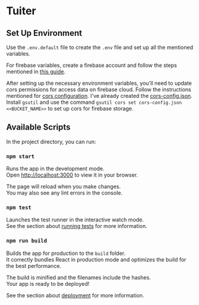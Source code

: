 # Tuiter

## Set Up Environment

Use the `.env.default` file to create the `.env` file and set up all the mentioned variables.

For firebase variables, create a firebase account and follow the steps mentioned in [this guide](https://firebase.google.com/docs/storage/web/start).

After setting up the necessary environment variables, you'll need to update cors permissions for access data on firebase cloud. Follow the instructions mentioned for [cors configuration](https://firebase.google.com/docs/storage/web/download-files#cors_configuration). I've already created the [cors-config.json](./src/firebase/cors-config.json). Install `gsutil` and use the command `gsutil cors set cors-config.json <<BUCKET_NAME>>` to set up cors for firebase storage.

## Available Scripts

In the project directory, you can run:

### `npm start`

Runs the app in the development mode.\
Open [http://localhost:3000](http://localhost:3000) to view it in your browser.

The page will reload when you make changes.\
You may also see any lint errors in the console.

### `npm test`

Launches the test runner in the interactive watch mode.\
See the section about [running tests](https://facebook.github.io/create-react-app/docs/running-tests) for more information.

### `npm run build`

Builds the app for production to the `build` folder.\
It correctly bundles React in production mode and optimizes the build for the best performance.

The build is minified and the filenames include the hashes.\
Your app is ready to be deployed!

See the section about [deployment](https://facebook.github.io/create-react-app/docs/deployment) for more information.
